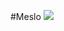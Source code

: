 #Meslo ![](https://cloud.githubusercontent.com/assets/8317250/7021759/22406a46-dd60-11e4-9f62-0469200e5303.png)
